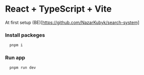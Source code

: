 # React + TypeScript + Vite

At first setup (BE)[https://github.com/NazarKubyk/search-system]

### Install packeges

```bash
  pnpm i
```

### Run app

```bash
  pnpm run dev
```